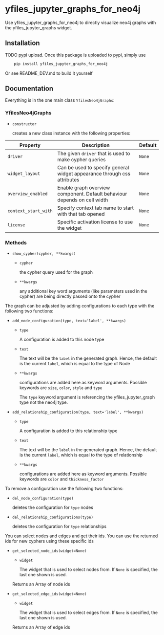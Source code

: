 # yfiles_jupyter_graphs_for_neo4j

Use yfiles_jupyter_graphs_for_neo4j to directly visualize neo4j graphs with the yfiles_jupyter_graphs
widget. 

## Installation

TODO pypi upload. Once this package is uploaded to pypi, simply use 
```bash
    pip install yfiles_jupyter_graphs_for_neo4j
```
Or see README_DEV.md to build it yourself



## Documentation

Everything is in the one main class ```YfilesNeo4jGraphs```:

### YfilesNeo4jGraphs

- ```constructor```

    creates a new class instance with the following properties:

| Property           | Description                                                              | Default |
|--------------------|--------------------------------------------------------------------------|---------|
| ```driver```             | The given ```driver``` that is used to make cypher queries                     | ```None```    |
| ```widget_layout```      | Can be used to specify general widget appearance through css attributes  | ```None```    |
| ```overview_enabled```   | Enable graph overview component. Default behaviour depends on cell width | ```None```    |
| ```context_start_with``` | Specify context tab name to start with that tab opened                   | ```None```    |
| ```license```            | Specific activation license to use the widget                            | ```None```    |

### Methods 
- ```show_cypher(cypher, **kwargs)```
    - ```cypher```
      
        the cypher query used for the graph
    - ```**kwargs```
  
        any additional key word arguments (like parameters used in the cypher) are being directly passed onto the cypher


The graph can be adjusted by adding configurations to each type with the following two functions:

- ```add_node_configuration(type, text='label', **kwargs)```
    - ```type```

        A configuration is added to this node type
    - ```text```
        
        The text will be the ```label``` in the generated graph. Hence, the default is the current ```label```, which is equal 
        to the type of Node
  
    - ```**kwargs``` 
        
        configurations are added here as keyword arguments. Possible keywords are ```size```, ```color```, ```style``` and ```type```
        
        The ```type``` keyword argument is referencing the yfiles_jupyter_graph type not the neo4j type.

  

- ```add_relationship_configuration(type, text='label', **kwargs)```
    - ```type```

        A configuration is added to this relationship type 
  
    - ```text```
        
        The text will be the ```label``` in the generated graph. Hence, the default is the current ```label```, which is equal 
        to the type of relationship
  
    - ```**kwargs``` 
        
        configurations are added here as keyword arguments. Possible keywords are ```color``` and ```thickness_factor```

To remove a configuration use the following two functions: 

- ```del_node_configuration(type)```
    
    deletes the configuration for ```type``` nodes
- ```del_relationship_configurations(type)```

    deletes the configuration for ```type``` relationships

You can select nodes and edges and get their ids. You can use the returned ids for new cyphers using these specific ids

- ```get_selected_node_ids(widget=None)```
    
    - ```widget``` 
    
        The widget that is used to select nodes from. If ```None``` is specified, the last one shown is used.
    
    Returns an Array of node ids

- ```get_selected_edge_ids(widget=None)```
    
    - ```widget``` 
    
        The widget that is used to select edges from. If ```None``` is specified, the last one shown is used.
    
    Returns an Array of edge ids
        